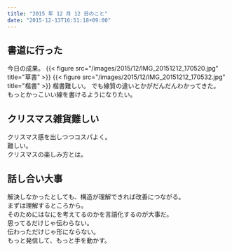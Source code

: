```yaml
---
title: "2015 年 12 月 12 日のこと"
date: "2015-12-13T16:51:18+09:00"
---
```


## 書道に行った

今日の成果。
{{< figure src="/images/2015/12/IMG_20151212_170520.jpg" title="草書" >}}
{{< figure src="/images/2015/12/IMG_20151212_170532.jpg" title="楷書" >}}
楷書難しい。
でも線質の違いとかがだんだんわかってきた。  
もっとかっこいい線を書けるようになりたい。

## クリスマス雑貨難しい

クリスマス感を出しつつコスパよく。  
難しい。  
クリスマスの楽しみ方とは。

## 話し合い大事

解決しなかったとしても、構造が理解できれば改善につながる。  
まずは理解するところから。  
そのためにはなにを考えてるのかを言語化するのが大事だ。  
思ってるだけじゃ伝わらない。  
伝わっただけじゃ形にならない。  
もっと発信して、もっと手を動かす。

